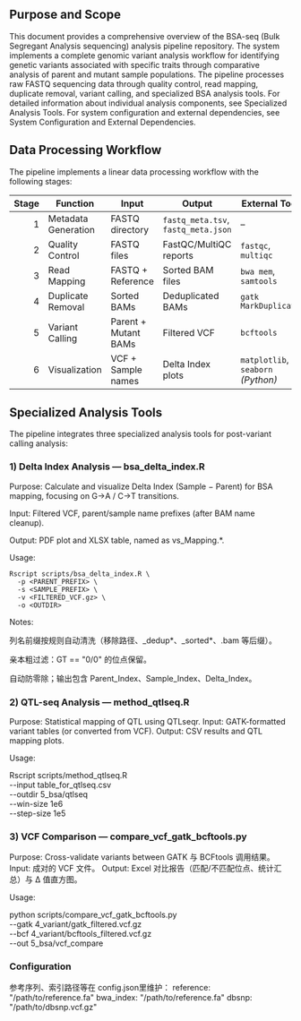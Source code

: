 ## Purpose and Scope
This document provides a comprehensive overview of the BSA-seq (Bulk Segregant Analysis sequencing) analysis pipeline repository. The system implements a complete genomic variant analysis workflow for identifying genetic variants associated with specific traits through comparative analysis of parent and mutant sample populations.
The pipeline processes raw FASTQ sequencing data through quality control, read mapping, duplicate removal, variant calling, and specialized BSA analysis tools. For detailed information about individual analysis components, see Specialized Analysis Tools. For system configuration and external dependencies, see System Configuration and External Dependencies.

## Data Processing Workflow
The pipeline implements a linear data processing workflow with the following stages:

| Stage | Function            | Input                | Output                              | External Tools                     |
| ----: | ------------------- | -------------------- | ----------------------------------- | ---------------------------------- |
|     1 | Metadata Generation | FASTQ directory      | `fastq_meta.tsv`, `fastq_meta.json` | –                                  |
|     2 | Quality Control     | FASTQ files          | FastQC/MultiQC reports              | `fastqc`, `multiqc`                |
|     3 | Read Mapping        | FASTQ + Reference    | Sorted BAM files                    | `bwa mem`, `samtools`              |
|     4 | Duplicate Removal   | Sorted BAMs          | Deduplicated BAMs                   | `gatk MarkDuplicates`              |
|     5 | Variant Calling     | Parent + Mutant BAMs | Filtered VCF                        | `bcftools`                         |
|     6 | Visualization       | VCF + Sample names   | Delta Index plots                   | `matplotlib`, `seaborn` *(Python)* |


## Specialized Analysis Tools
The pipeline integrates three specialized analysis tools for post-variant calling analysis:

### 1) Delta Index Analysis — bsa_delta_index.R
Purpose: Calculate and visualize Delta Index (Sample − Parent) for BSA mapping, focusing on G→A / C→T transitions.  

Input: Filtered VCF, parent/sample name prefixes (after BAM name cleanup).  

Output: PDF plot and XLSX table, named as <sample>vs<parent>_Mapping.*.  


Usage:
```
Rscript scripts/bsa_delta_index.R \
  -p <PARENT_PREFIX> \
  -s <SAMPLE_PREFIX> \
  -v <FILTERED_VCF.gz> \
  -o <OUTDIR>
```
Notes:  

列名前缀按规则自动清洗（移除路径、_dedup*、_sorted*、.bam 等后缀）。  

亲本粗过滤：GT == "0/0" 的位点保留。  

自动防零除；输出包含 Parent_Index、Sample_Index、Delta_Index。  

### 2) QTL-seq Analysis — method_qtlseq.R
Purpose: Statistical mapping of QTL using QTLseqr.
Input: GATK-formatted variant tables (or converted from VCF).
Output: CSV results and QTL mapping plots.

Usage:

Rscript scripts/method_qtlseq.R \
  --input table_for_qtlseq.csv \
  --outdir 5_bsa/qtlseq \
  --win-size 1e6 \
  --step-size 1e5

### 3) VCF Comparison — compare_vcf_gatk_bcftools.py
Purpose: Cross-validate variants between GATK 与 BCFtools 调用结果。
Input: 成对的 VCF 文件。
Output: Excel 对比报告（匹配/不匹配位点、统计汇总）与 Δ 值直方图。

Usage:

python scripts/compare_vcf_gatk_bcftools.py \
  --gatk 4_variant/gatk_filtered.vcf.gz \
  --bcf  4_variant/bcftools_filtered.vcf.gz \
  --out  5_bsa/vcf_compare

### Configuration

参考序列、索引路径等在 config.json里维护：
reference: "/path/to/reference.fa" 
bwa_index: "/path/to/reference.fa" 
dbsnp: "/path/to/dbsnp.vcf.gz" 
